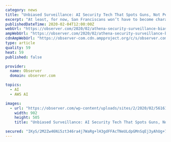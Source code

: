 ```yaml
---
category: news
title: "Unbiased Surveillance: AI Security Tech That Spots Guns, Not People"
excerpt: "At least, for now, San Franciscans won’t have to become characters in a real-life Black Mirror episode. And worse, there’s a lot of evil profiling using facial recognition—I’m talking to you Amazon Rekognition, which mistook Boston athletes of color for criminals. Still, artificial intelligence (AI) and facial recognition always seem to ..."
publishedDateTime: 2020-02-04T12:00:00Z
webUrl: "https://observer.com/2020/02/athena-security-surveillance-bias-gun-control/"
ampWebUrl: "https://observer.com/2020/02/athena-security-surveillance-bias-gun-control/amp/"
cdnAmpWebUrl: "https://observer-com.cdn.ampproject.org/c/s/observer.com/2020/02/athena-security-surveillance-bias-gun-control/amp/"
type: article
quality: 59
heat: 59
published: false

provider:
  name: Observer
  domain: observer.com

topics:
  - AI
  - AWS AI

images:
  - url: "https://observer.com/wp-content/uploads/sites/2/2020/02/56161324_434979100380682_5588907875608035328_n-e1580760304964.png?quality=80&strip"
    width: 902
    height: 505
    title: "Unbiased Surveillance: AI Security Tech That Spots Guns, Not People"

secured: "IKyS/2M2Zw46Ni5zt346ra4j7WaRg+lH3gdFFAcTNeULdpGMnSqEj3yAhUg+7Q8tpxw+WR/+gigbsSC692aZ4lRjsMn1088eHG8/YxmveYujz2bqVfRZgFFB2QItONMdoM19QlHXO4NmdGzVVDkDf1RI+CTkCKQVdboZrDUVmmb77sSceRdJwxGVbrsdb6Hj4jzDl7es+tNoa4CgVgjeWCVF3PkcbMxde1ThBujO1c4RGd+KAN+qVRKC0v/8VHxdtToQRWZeBIu4iLMoRCeurDHii7gb0weBFTdW+nqdqev/vPRqgLoxV30VBy5tXViz;mDWuzc7NxqK3RZb+/4ZZFA=="
---
```



